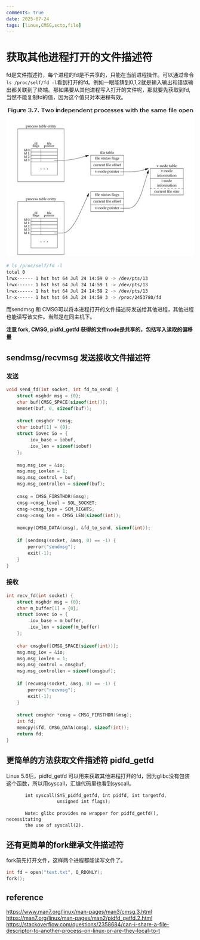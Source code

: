 ```yaml
---
comments: true
date: 2025-07-24
tags: [linux,CMSG,sctp,file]
---
```


# 获取其他进程打开的文件描述符
fd是文件描述符，每个进程的fd是不共享的，只能在当前进程操作。可以通过命令`ls /proc/self/fd -l`看到打开的fd。例如一眼能猜到0,1,2就是输入输出和错误输出都关联到了终端。那如果要从其他进程写入打开的文件呢，那就要先获取到fd, 当然不能复制fd的值，因为这个值只对本进程有效。

![fd](img/fd.png)

```sh
# ls /proc/self/fd -l
total 0
lrwx------ 1 hst hst 64 Jul 24 14:59 0 -> /dev/pts/13
lrwx------ 1 hst hst 64 Jul 24 14:59 1 -> /dev/pts/13
lrwx------ 1 hst hst 64 Jul 24 14:59 2 -> /dev/pts/13
lr-x------ 1 hst hst 64 Jul 24 14:59 3 -> /proc/2453780/fd
```

而sendmsg 和 CMSG可以将本进程打开的文件描述符发送给其他进程，其他进程也能读写该文件。当然是在同主机下。

**注意 fork, CMSG, pidfd_getfd 获得的文件node是共享的，包括写入读取的偏移量**

## sendmsg/recvmsg 发送接收文件描述符

### 发送
```c
void send_fd(int socket, int fd_to_send) {
    struct msghdr msg = {0};
    char buf[CMSG_SPACE(sizeof(int))];
    memset(buf, 0, sizeof(buf));

    struct cmsghdr *cmsg;
    char iobuf[1] = {0};
    struct iovec io = {
        .iov_base = iobuf,
        .iov_len = sizeof(iobuf)
    };

    msg.msg_iov = &io;
    msg.msg_iovlen = 1;
    msg.msg_control = buf;
    msg.msg_controllen = sizeof(buf);

    cmsg = CMSG_FIRSTHDR(&msg);
    cmsg->cmsg_level = SOL_SOCKET;
    cmsg->cmsg_type = SCM_RIGHTS;
    cmsg->cmsg_len = CMSG_LEN(sizeof(int));

    memcpy(CMSG_DATA(cmsg), &fd_to_send, sizeof(int));

    if (sendmsg(socket, &msg, 0) == -1) {
        perror("sendmsg");
        exit(-1);
    }
}
```

### 接收
```c
int recv_fd(int socket) {
    struct msghdr msg = {0};
    char m_buffer[1] = {0};
    struct iovec io = {
        .iov_base = m_buffer,
        .iov_len = sizeof(m_buffer)
    };

    char cmsgbuf[CMSG_SPACE(sizeof(int))];
    msg.msg_iov = &io;
    msg.msg_iovlen = 1;
    msg.msg_control = cmsgbuf;
    msg.msg_controllen = sizeof(cmsgbuf);

    if (recvmsg(socket, &msg, 0) == -1) {
        perror("recvmsg");
        exit(-1);
    }

    struct cmsghdr *cmsg = CMSG_FIRSTHDR(&msg);
    int fd;
    memcpy(&fd, CMSG_DATA(cmsg), sizeof(int));
    return fd;
}
```

## 更简单的方法获取文件描述符 pidfd_getfd
Linux 5.6后，pidfd_getfd 可以用来获取其他进程打开的fd，因为glibc没有包装这个函数，所以用syscall，汇编代码里也看到syscall。
```
       int syscall(SYS_pidfd_getfd, int pidfd, int targetfd,
                   unsigned int flags);

       Note: glibc provides no wrapper for pidfd_getfd(), necessitating
       the use of syscall(2).
```

## 还有更简单的fork继承文件描述符

fork前先打开文件，这样两个进程都能读写文件了。
```c
int fd = open("text.txt", O_RDONLY);
fork();
```

## reference
https://www.man7.org/linux/man-pages/man3/cmsg.3.html
https://man7.org/linux/man-pages/man2/pidfd_getfd.2.html
https://stackoverflow.com/questions/2358684/can-i-share-a-file-descriptor-to-another-process-on-linux-or-are-they-local-to-t